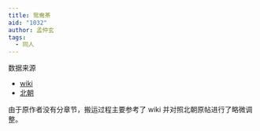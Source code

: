 ```yaml
---
title: 鸳鸯茶
aid: "1032"
author: 孟仲玄
tags:
  - 同人
---
```


数据来源

- [wiki](https://lgqm.huijiwiki.com/wiki/鸳鸯茶)
- [北朝](https://lgqm.halu.lu/9025/618255)

由于原作者没有分章节，搬运过程主要参考了 wiki 并对照北朝原帖进行了略微调整。
